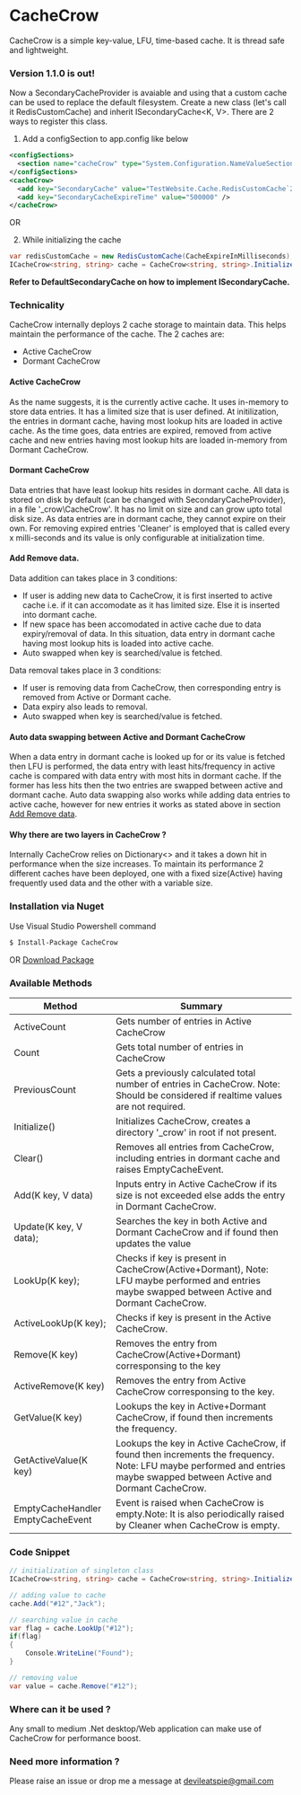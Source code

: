 # CacheCrow
CacheCrow is a simple key-value, LFU, time-based cache. It is thread safe and lightweight.

### Version 1.1.0 is out!
Now a SecondaryCacheProvider is avaiable and using that a custom cache can be used to replace the default filesystem.
Create a new class (let's call it RedisCustomCache) and inherit ISecondaryCache<K, V>. There are 2 ways to register this class.
1. Add a configSection to app.config like below
```xml
<configSections>
  <section name="cacheCrow" type="System.Configuration.NameValueSectionHandler" />
</configSections>
<cacheCrow>
  <add key="SecondaryCache" value="TestWebsite.Cache.RedisCustomCache`2, TestWebsite" />
  <add key="SecondaryCacheExpireTime" value="500000" />
</cacheCrow>
```
OR

2. While initializing the cache
```cs
var redisCustomCache = new RedisCustomCache(CacheExpireInMilliseconds);
ICacheCrow<string, string> cache = CacheCrow<string, string>.Initialize(redisCustomCache, 500, 100000, 200000);
```
**Refer to DefaultSecondaryCache on how to implement ISecondaryCache.**

### Technicality
CacheCrow internally deploys 2 cache storage to maintain data. This helps maintain the performance of the cache.
The 2 caches are:
  - Active CacheCrow
  - Dormant CacheCrow


#### Active CacheCrow
As the name suggests, it is the currently active cache. It uses in-memory to store data entries. It has a limited size that is user defined. At initilization, the entries in dormant cache, having most lookup hits are loaded in active cache. As the time goes, data entries are expired, removed from active cache and new entries having most lookup hits are loaded in-memory from Dormant CacheCrow.

#### Dormant CacheCrow
Data entries that have least lookup hits resides in dormant cache. All data is stored on disk by default (can be changed with SecondaryCacheProvider), in a file '\_crow\CacheCrow'. It has no limit on size and can grow upto total disk size. As data entries are in dormant cache, they cannot expire on their own. For removing expired entries 'Cleaner' is employed that is called every x milli-seconds and its value is only configurable at initialization time.

#### Add Remove data.
Data addition can takes place in 3 conditions:
 - If user is adding new data to CacheCrow, it is first inserted to active cache i.e. if it can accomodate as it has limited size. Else it is inserted into dormant cache.
 - If new space has been accomodated in active cache due to data expiry/removal of data. In this situation, data entry in dormant cache having most lookup hits is loaded into active cache.
 - Auto swapped when key is searched/value is fetched. 
 
Data removal takes place in 3 conditions:
 - If user is removing data from CacheCrow, then corresponding entry is removed from Active or Dormant cache.
 - Data expiry also leads to removal.
 - Auto swapped when key is searched/value is fetched.

####  Auto data swapping between Active and Dormant CacheCrow
When a data entry in dormant cache is looked up for or its value is fetched then LFU is performed, the data entry with least hits/frequency in active cache is compared with data entry with most hits in dormant cache. If the former has less hits then the two entries are swapped between active and dormant cache. Auto data swapping also works while adding data entries to active cache, however for new entries it works as stated above in section [Add Remove data](#add-remove-data).

#### Why there are two layers in CacheCrow ?
Internally CacheCrow relies on Dictionary<> and it takes a down hit in performance when the size increases. To maintain its performance 2 different caches have been deployed, one with a fixed size(Active) having frequently used data and the other with a variable size. 

### Installation via Nuget
Use Visual Studio Powershell command
```sh
$ Install-Package CacheCrow
```
OR
[Download Package](https://www.nuget.org/packages/CacheCrow)

### Available Methods
| Method | Summary |
| ------ | ------ |
| ActiveCount  | Gets number of entries in Active CacheCrow |
| Count  | Gets total number of entries in CacheCrow |
| PreviousCount  | Gets a previously calculated total number of entries in CacheCrow. Note: Should be considered if realtime values are not required. |
|Initialize()|Initializes CacheCrow, creates a directory '_crow' in root if not present.
| Clear() | Removes all entries from CacheCrow, including entries in dormant cache and raises EmptyCacheEvent. |
| Add(K key, V data) | Inputs entry in Active CacheCrow if its size is not exceeded else adds the entry in Dormant CacheCrow. |
| Update(K key, V data); | Searches the key in both Active and Dormant CacheCrow and if found then updates the value |
| LookUp(K key); |  Checks if key is present in CacheCrow(Active+Dormant), Note: LFU maybe performed and entries maybe swapped between Active and Dormant CacheCrow.
|ActiveLookUp(K key);|Checks if key is present in the Active CacheCrow.
|Remove(K key)|Removes the entry from CacheCrow(Active+Dormant) corresponsing to the key
|ActiveRemove(K key)| Removes the entry from Active CacheCrow corresponsing to the key.
|GetValue(K key)|Lookups the key in Active+Dormant CacheCrow, if found then increments the frequency.
|GetActiveValue(K key)|Lookups the key in Active CacheCrow, if found then increments the frequency. Note: LFU maybe performed and entries maybe swapped between Active and Dormant CacheCrow.
|EmptyCacheHandler EmptyCacheEvent|Event is raised when CacheCrow is empty.Note: It is also periodically raised by Cleaner when CacheCrow is empty.

### Code Snippet
```cs
// initialization of singleton class
ICacheCrow<string, string> cache = CacheCrow<string, string>.Initialize(1000);

// adding value to cache
cache.Add("#12","Jack");

// searching value in cache
var flag = cache.LookUp("#12");
if(flag)
{
    Console.WriteLine("Found");
}

// removing value
var value = cache.Remove("#12");

```
### Where can it be used ?
Any small to medium .Net desktop/Web application can make use of CacheCrow for performance boost.

### Need more information ?
Please raise an issue or drop me a message at devileatspie@gmail.com
